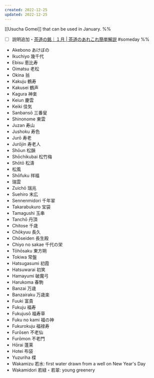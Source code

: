 ```yaml
---
created: 2022-12-25
updated: 2022-12-25
---
```

[[Usucha Gomei]] that can be used in January.
%%
- [ ] 説明追加・[茶道の銘｜１月 | 茶道のあれこれ簡単解説](https://mame-sadou.com/sadou-inscription-january) #someday
%%

- Akebono あけぼの
- Ikuchiyo 幾千代
- Ebisu 恵比寿
- Oimatsu 老松
- Okina 翁
- Kakuju 鶴寿
- Kakusei 鶴声
- Kagura 神楽
- Keiun 慶雲
- Keiki 佳気
- Sanbansō 三番叟
- Shinonome 東雲
- Juzan 寿山
- Jushoku 寿色
- Jurō 寿老
- Jurōjin 寿老人
- Shōun 松韻
- Shōchikubai 松竹梅
- Shōtō 松濤
- 松風
- Shōfuku 祥福
- 瑞雲
- Zuichō 瑞兆
- Suehiro 末広
- Sennenmidori 千年翠
- Takarabukuro 宝袋
- Tamagushi 玉串
- Tanchō 丹頂
- Chitose 千歳
- Chōkyuu 長久
- Chōseiden 長生殿
- Chiyo no sakae 千代の栄
- Tōhōsaku 東方朔
- Tokiwa 常盤
- Hatsugasumi 初霞
- Hatsuwarai 初笑
- Hamayumi 破魔弓
- Harukoma 春駒
- Banzai 万歳
- Banzairaku 万歳楽
- Fuuki 富貴
- Fukuju 福寿
- Fukujusō 福寿草
- Fuku no kami 福の神
- Fukurokuju 福禄寿
- Furōsen 不老仙
- Furōmon 不老門
- Hōrai 蓬莱
- Hotei 布袋
- Yuzuriha 楪
- Wakamizu 若水: first water drawn from a well on New Year's Day
- Wakamidori 若緑・若翠: young greenery
